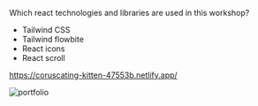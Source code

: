 Which react technologies and libraries are used in this workshop?

- Tailwind CSS
- Tailwind flowbite
- React icons
- React scroll

https://coruscating-kitten-47553b.netlify.app/

![portfolio](https://github.com/odabasi61/react-portfolio-tailwind/assets/114237174/eebeb656-618f-422d-b5f7-84cd5f415984)

